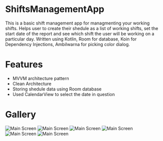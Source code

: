 # ShiftsManagementApp

This is a basic shift management app for managmenting your working shifts.
Helps user to create their shedule as a list of working shifts, set the start date of the report and see which shift the user will be working on a particular day.
Written using Kotlin, Room for database, Koin for Dependency Injections, Ambilwarna for picking color dialog.

# Features
- MVVM architecture pattern
- Clean Architecture
- Storing shedule data using Room database
- Used CalendarView to select the date in question

# Gallery

![Main Screen](screenshots/Screenshot_20230927_232907.png)
![Main Screen](screenshots/Screenshot_20230927_232943.png)
![Main Screen](screenshots/Screenshot_20230927_233005.png)
![Main Screen](screenshots/Screenshot_20230927_233136.png)
![Main Screen](screenshots/Screenshot_20230927_233208.png)
![Main Screen](screenshots/Screenshot_20230927_233218.png)

  
